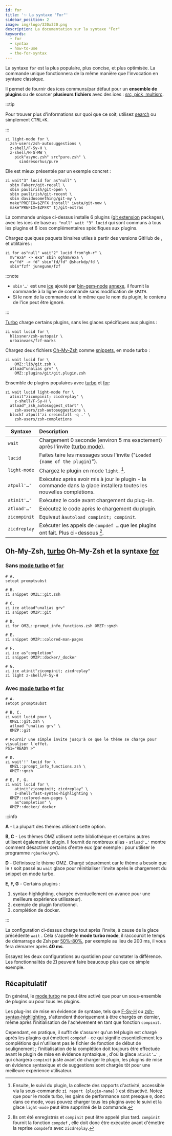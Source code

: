 ```yaml
---
id: for
title: '✨ La syntaxe "For"'
sidebar_position: 2
image: img/logo/320x320.png
description: La documentation sur la syntaxe "For"
keywords:
  - for
  - syntax
  - how-to-use
  - the-for-syntax
---
```


<!-- @format -->

La syntaxe `for` est la plus populaire, plus concise, et plus optimisée. La commande unique fonctionnera de la même manière que l'invocation en syntaxe classique.

Il permet de fournir des ices communs/par défaut pour un <b> ensemble de plugins </b> ou de sourcer <b> plusieurs fichiers </b> avec des ices : [src, pick, multisrc][ice#src-pick-multisrc].

:::tip

Pour trouver plus d'informations sur quoi que ce soit, utilisez [search][3] ou simplement <kbd>CTRL+K</kbd>.

:::

```shell showLineNumbers
zi light-mode for \
  zsh-users/zsh-autosuggestions \
  z-shell/F-Sy-H \
  z-shell/H-S-MW \
    pick"async.zsh" src"pure.zsh" \
      sindresorhus/pure
```

Elle est mieux présentée par un exemple concret :

```shell showLineNumbers
zi wait"3" lucid for as"null" \
  sbin Fakerr/git-recall \
  sbin paulirish/git-open \
  sbin paulirish/git-recent \
  sbin davidosomething/git-my \
  make"PREFIX=$ZPFX install" iwata/git-now \
  make"PREFIX=$ZPFX" tj/git-extras
```

La commande unique ci-dessus installe 6 plugins ([git extension][2] packages), avec les ices de base `as "null" wait "3" lucid` qui sont communs à tous les plugins et 6 ices complémentaires spécifiques aux plugins.

Chargez quelques paquets binaires utiles à partir des versions GitHub de [][1], et utilitaires :

```shell showLineNumbers
zi for as"null" wait"2" lucid from"gh-r" \
  mv"exa* -> exa" sbin ogham/exa \
  mv"fd* -> fd" sbin"fd/fd" @sharkdp/fd \
  sbin"fzf" junegunn/fzf
```

:::note

- `sbin'…'` est une [ice][3] ajouté par [bin-gem-node][4] [annexe][5], il fournit la commande à la ligne de commande sans modification de `$PATH`.
- Si le nom de la commande est le même que le nom du plugin, le contenu de l'ice peut être ignoré.

:::

[Turbo][6] charge certains plugins, sans les glaces spécifiques aux plugins :

```shell showLineNumbers
zi wait lucid for \
  hlissner/zsh-autopair \
  urbainvaes/fzf-marks
```

Chargez deux fichiers [Oh-My-Zsh][7] comme [snippets][8], en mode turbo :

```shell showLineNumbers
zi wait lucid for \
    OMZ::lib/git.zsh \
  atload"unalias grv" \
    OMZ::plugins/git/git.plugin.zsh
```

Ensemble de plugins populaires avec [turbo][6] et [for][10]:

```shell {1} showLineNumbers
zi wait lucid light-mode for \
  atinit"zicompinit; zicdreplay" \
    z-shell/F-Sy-H \
  atload"_zsh_autosuggest_start" \
    zsh-users/zsh-autosuggestions \
  blockf atpull'zi creinstall -q .' \
    zsh-users/zsh-completions
```

| Syntaxe      | Description                                                                                                        |
| ------------ |:------------------------------------------------------------------------------------------------------------------ |
| `wait`       | Chargement 0 seconde (environ 5 ms exactement) après l'invite ([turbo mode][6]).                                   |
| `lucid`      | Faites taire les messages sous l'invite ("`Loaded {name of the plugin}`").                                         |
| `light-mode` | Chargez le plugin en mode `light`. [^1].                                                                           |
| `atpull'…'`  | Exécutez après avoir mis à jour le plugin - la commande dans la glace installera toutes les nouvelles complétions. |
| `atinit'…'`  | Exécutez le code avant chargement du plug-in.                                                                      |
| `atload'…'`  | Exécutez le code après le chargement du plugin.                                                                    |
| `zicompinit` | Equivaut à`autoload compinit; compinit`.                                                                           |
| `zicdreplay` | Exécuter les appels de `compdef …` que les plugins ont fait. Plus ci-dessous [^2].                                 |

## <i class="fa-solid fa-list"></i> Oh-My-Zsh, [turbo][6] Oh-My-Zsh et la syntaxe [for][10]

### <i class="fa-solid fa-forward-step"></i> Sans [mode turbo][6] et [for][10]

```shell showLineNumbers
# A.
setopt promptsubst

# B.
zi snippet OMZL::git.zsh

# C.
zi ice atload"unalias grv"
zi snippet OMZP::git

# D.
zi for OMZL::prompt_info_functions.zsh OMZT::gnzh

# E.
zi snippet OMZP::colored-man-pages

# F.
zi ice as"completion"
zi snippet OMZP::docker/_docker

# G.
zi ice atinit"zicompinit; zicdreplay"
zi light z-shell/F-Sy-H
```

### <i class="fa-solid fa-forward-fast"></i> Avec [mode turbo][6] et [for][10]

```shell showLineNumbers
# A.
setopt promptsubst

# B, C.
zi wait lucid pour \
  OMZL::git.zsh \
  atload "unalias grv" \
  OMZP::git

# Fournir une simple invite jusqu'à ce que le thème se charge pour visualiser l'effet.
PS1="READY >"

# D.
zi wait'!' lucid for \
  OMZL::prompt_info_functions.zsh \
  OMZT::gnzh

# E, F, G.
zi wait lucid for \
    atinit"zicompinit; zicdreplay" \
    z-shell/fast-syntax-highlighting \
  OMZP::colored-man-pages \
    as"completion" \
  OMZP::docker/_docker
```

:::info

**A** - La plupart des thèmes utilisent cette option.

**B, C** - Les thèmes OMZ utilisent cette bibliothèque et certains autres utilisent également le plugin. Il fournit de nombreux alias - `atload'…'` montre comment désactiver certains d'entre eux (par exemple : pour utiliser le programme `rgburke/grv`).

**D** - Définissez le thème OMZ. Chargé séparément car le thème a besoin que le `!` soit passé au `wait` glace pour réinitialiser l'invite après le chargement du snippet en mode turbo.

**E, F, G** - Certains plugins :

1. syntax-highlighting, chargée éventuellement en avance pour une meilleure expérience utilisateur).
2. exemple de plugin fonctionnel.
3. complétion de docker.

:::

La configuration ci-dessus charge tout après l'invite, à cause de la glace précédente `wait` . Cela s'appelle le **mode turbo mode**, il raccourcit le temps de démarrage de Zsh par <u>50%-80%</u>, par exemple au lieu de 200 ms, il vous fera démarrer après **40 ms**.

Essayez les deux configurations au quotidien pour constater la différence. Les fonctionnalités de ZI peuvent faire beaucoup plus que ce simple exemple.

## <i class="fa-solid fa-book-bookmark"></i> Récapitulatif

En général, le [ mode turbo][6] ne peut être activé que pour un sous-ensemble de plugins ou pour tous les plugins.

Les plug-ins de mise en évidence de syntaxe, tels que [F-Sy-H][11] ou [zsh-syntax-highlighting][12], s'attendent théoriquement à être chargés en dernier, même après l'initialisation de l'achèvement en tant que fonction `compinit`.

Cependant, en pratique, il suffit de s'assurer qu'un tel plugin est chargé après les plugins qui émettent `compdef` - ce qui signifie essentiellement les complétions qui n'utilisent pas le fichier de fonction de début de soulignement ; l'initialisation de la complétion doit toujours être effectuée avant le plugin de mise en évidence syntaxique , d'où la glace `atinit'…'` , qui chargera `compinit` juste avant de charger le plugin, les plugins de mise en évidence syntaxique et de suggestions sont chargés tôt pour une meilleure expérience utilisateur.

[^1]: Ensuite, le suivi du plugin, la collecte des rapports d'activité, accessible via la sous-commande `zi report {plugin-name}` ) est désactivé. Notez que pour le mode turbo, les gains de performance sont presque `0`, donc dans ce mode, vous pouvez charger tous les plugins avec le suivi et la glace `light-mode` peut être supprimé de la commande.
[^2]: Ils ont été enregistrés et `compinit` peut être appelé plus tard. `compinit` fournit la fonction `compdef` , elle doit donc être exécutée avant d'émettre la reprise `compdef`s avec `zicdreplay`.

[1]: /search/?q=GH-R

[1]: /search/?q=GH-R
[2]: /search/?q=git+ext
[3]: /search/?q=ice
[3]: /search/?q=ice
[4]: /search/?q=bin+gem+node
[5]: /search/?q=annex
[6]: /search/?q=turbo+mode
[6]: /search/?q=turbo+mode
[6]: /search/?q=turbo+mode
[6]: /search/?q=turbo+mode
[6]: /search/?q=turbo+mode
[7]: /search/?q=oh+my+zsh
[8]: /search/?q=snippets
[10]: /docs/guides/syntax/for
[11]: https://github.com/z-shell/F-Sy-H
[12]: https://github.com/zsh-users/zsh-syntax-highlighting
[ice#src-pick-multisrc]: /docs/guides/syntax/ice#src-pick-multisrc
